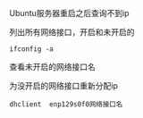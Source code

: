 Ubuntu服务器重启之后查询不到ip

列出所有网络接口，开启和未开启的
```
ifconfig -a 
```
查看未开启的网络接口名

为没开启的网络接口重新分配ip
```
dhclient  enp129s0f0网络接口名
```